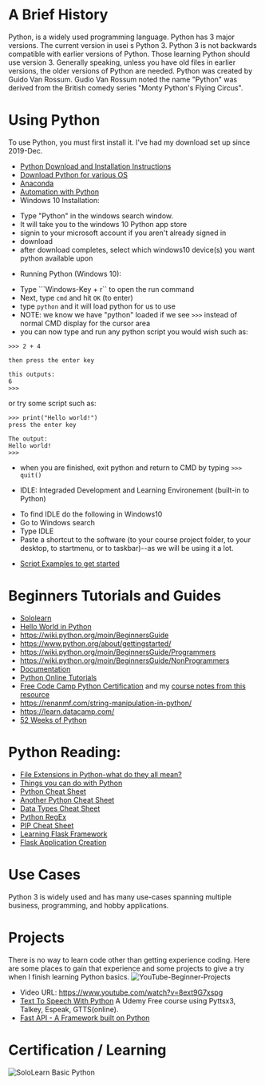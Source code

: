 # A Brief History
Python, is a widely used programming language.  Python has 3 major versions.  The current version in usei s Python 3.  Python 3 is not backwards compatible with earlier versions of Python.  Those learning Python should use version 3.  Generally speaking, unless you have old files in earlier versions, the older versions of Python are needed. Python was created by Guido Van Rossum.  Gudio Van Rossum noted the name "Python" was derived from the British comedy series "Monty Python's Flying Circus".

# Using Python 
To use Python, you must first install it. I've had my download set up since 2019-Dec. 
* [Python Download and Installation Instructions](https://www.python.org/downloads/)<br>
* [Download Python for various OS](https://wiki.python.org/moin/BeginnersGuide/Download)<br>
* [Anaconda](https://www.anaconda.com/products/individual)<br>
* [Automation with Python](https://www.kdnuggets.com/2021/06/5-tasks-automate-python.html)
* Windows 10 Installation: 
 - Type "Python" in the windows search window.  
 - It will take you to the windows 10 Python app store
 - signin to your microsoft account if you aren't already signed in
 - download
 - after download completes, select which windows10 device(s) you want python available upon 
* Running Python (Windows 10): 
- Type ```Windows-Key + r``  to open the run command
- Next, type ```cmd``` and hit ```OK``` (to enter) 
- type ```python``` and it will load python for us to use 
- NOTE: we know we have "python" loaded if we see ```>>>``` instead of normal CMD display for the cursor area
- you can now type and run any python script you would wish such as: 
``` 
>>> 2 + 4

then press the enter key 
 
this outputs:
6
>>>
``` 
or try some script such as: 
```
>>> print("Hello world!")
press the enter key 

The output: 
Hello world!
>>>
```
- when you are finished, exit python and return to CMD by typing 
  ``` >>> quit() ```
* IDLE: Integraded Development and Learning Environement (built-in to Python) 
- To find IDLE do the following in Windows10
- Go to Windows search
- Type IDLE
- Paste a shortcut to the software (to your course project folder, to your desktop, to startmenu, or to taskbar)--as we will be using it a lot. 
* [Script Examples to get started](https://www.freecodecamp.org/news/python-code-examples-sample-script-coding-tutorial-for-beginners/)

# Beginners Tutorials and Guides
* [Sololearn](https://www.sololearn.com)
* [Hello World in Python](https://www.hackinscience.org/exercises/)
* https://wiki.python.org/moin/BeginnersGuide
* https://www.python.org/about/gettingstarted/
* https://wiki.python.org/moin/BeginnersGuide/Programmers 
* https://wiki.python.org/moin/BeginnersGuide/NonProgrammers
* [Documentation](https://docs.python.org/3/)
* [Python Online Tutorials](https://www.python-course.eu/index.php)
* [Free Code Camp Python Certification](https://www.freecodecamp.org/learn) and my [course notes from this resource](https://github.com/EO4wellness/T-I-L/tree/main/python/FreeCode-Camp)
* https://renanmf.com/string-manipulation-in-python/
* https://learn.datacamp.com/
* [52 Weeks of Python](https://courses.davidbombal.com/courses/enrolled/1170936)

# Python Reading: 
* [File Extensions in Python-what do they all mean?](http://dcjtech.info/topic/python-file-extensions/)
* [Things you can do with Python](https://mr-unity-buddy.hashnode.dev/9-amazing-things-to-do-with-python)
* [Python Cheat Sheet](https://betterprogramming.pub/a-python-package-developers-cheat-sheet-3efb9e9454c7)
* [Another Python Cheat Sheet](https://dev.to/ericchapman/my-beloved-python-cheat-sheet-4kpk)
* [Data Types Cheat Sheet](https://codingnuts.tech/python-cheat-sheet-for-beginners)
* [Python RegEx](https://www.kdnuggets.com/2018/04/python-regular-expressions-cheat-sheet.html)
* [PIP Cheat Sheet](https://opensource.com/article/19/11/python-pip-cheat-sheet)
* [Learning Flask Framework](https://dev.to/gajesh/the-complete-flask-beginner-tutorial-124i)
* [Flask Application Creation](https://dzone.com/articles/python-flask-code-generator)

# Use Cases 
Python 3 is widely used and has many use-cases spanning multiple business, programming, and hobby applications. 

# Projects
There is no way to learn code other than getting experience coding.  Here are some places to gain that experience and some projects to give a try when I finish learning Python basics. 
![YouTube-Beginner-Projects](https://github.com/EO4wellness/T-I-L/blob/main/python/Images/Python-beginner-projects.png)
* Video URL: https://www.youtube.com/watch?v=8ext9G7xspg 
* [Text To Speech With Python](https://www.udemy.com/share/101wZYAkMSdF5RRH4=/) A Udemy Free course using Pyttsx3, Talkey, Espeak, GTTS(online). 
* [Fast API - A Framework built on Python](https://fastapi.tiangolo.com/)

# Certification / Learning

![SoloLearn Basic Python](https://www.sololearn.com/certificates/course/en/15619122/1157/landscape/png)



